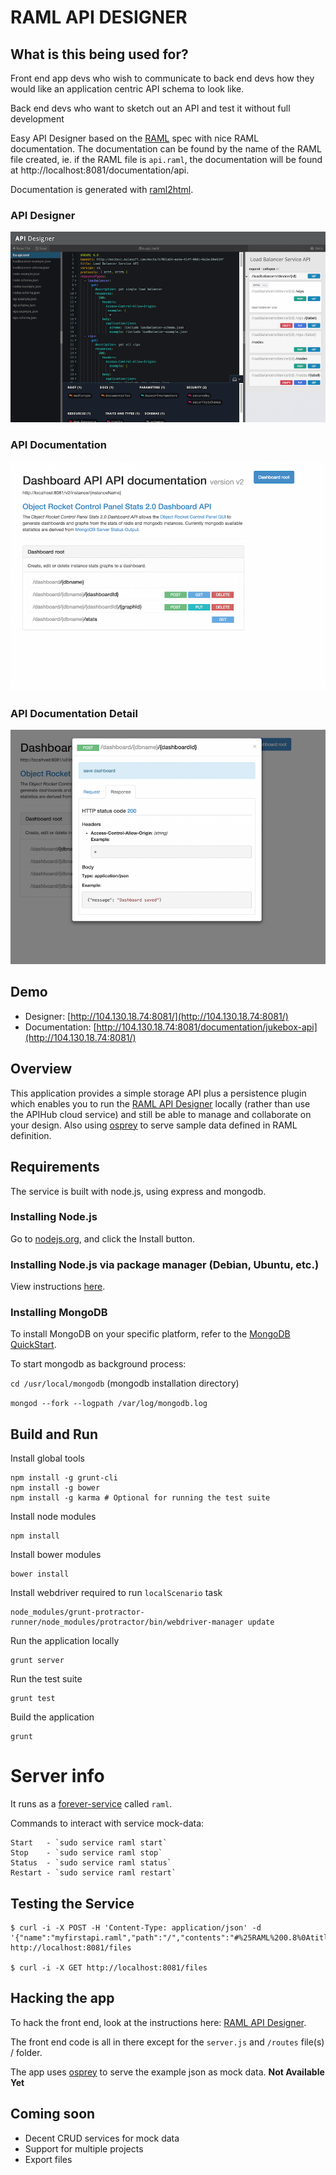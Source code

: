# RAML API DESIGNER

## What is this being used for?
Front end app devs who wish to communicate to back end devs how they would like an application centric API schema to look like.

Back end devs who want to sketch out an API and test it without full development

Easy API Designer based on the [RAML](http://raml.org/) spec with nice RAML documentation.
The documentation can be found by the name of the RAML file created, ie. if the RAML file is `api.raml`, the documentation will be found at http://localhost:8081/documentation/api.

Documentation is generated with [raml2html](https://github.com/kevinrenskers/raml2html).

### API Designer
![Screenshot](api-designer.png?raw=true "RAML API Designer Screen")
### API Documentation
![Doc](doc.png?raw=true "RAML API Documentation Screen")
### API Documentation Detail
![Doc-Detail](doc-detail.png?raw=true "RAML API Documentation Detail Screen")

## Demo
- Designer: [http://104.130.18.74:8081/](http://104.130.18.74:8081/)
- Documentation: [http://104.130.18.74:8081/documentation/jukebox-api](http://104.130.18.74:8081/)

## Overview

This application provides a simple storage API plus a persistence plugin which enables you to run the [RAML API Designer](https://github.com/mulesoft/api-designer) locally (rather than use the APIHub cloud service) and still be able to manage and collaborate on your design.
Also using [osprey](https://github.com/mulesoft/osprey) to serve sample data defined in RAML definition.

## Requirements
The service is built with node.js, using express and mongodb.

### Installing Node.js
Go to [nodejs.org](http://nodejs.org), and click the Install button.

### Installing Node.js via package manager (Debian, Ubuntu, etc.)
View instructions [here](https://github.com/joyent/node/wiki/Installing-Node.js-via-package-manager).

### Installing MongoDB
To install MongoDB on your specific platform, refer to the [MongoDB QuickStart](http://docs.mongodb.org/manual/installation/).

To start mongodb as background process:

`cd /usr/local/mongodb`  (mongodb installation directory)

`mongod --fork --logpath /var/log/mongodb.log`

## Build and Run

Install global tools
```
npm install -g grunt-cli
npm install -g bower
npm install -g karma # Optional for running the test suite
```

Install node modules
```
npm install 
```

Install bower modules
```
bower install
```

Install webdriver required to run `localScenario` task
```
node_modules/grunt-protractor-runner/node_modules/protractor/bin/webdriver-manager update
```

Run the application locally
```
grunt server
```

Run the test suite
```
grunt test
```

Build the application
```
grunt
```

# Server info

It runs as a [forever-service](https://github.com/zapty/forever-service) called `raml`.

Commands to interact with service mock-data:

```
Start   - `sudo service raml start`
Stop    - `sudo service raml stop`
Status  - `sudo service raml status`
Restart - `sudo service raml restart`
```

## Testing the Service

```
$ curl -i -X POST -H 'Content-Type: application/json' -d 
'{"name":"myfirstapi.raml","path":"/","contents":"#%25RAML%200.8%0Atitle:%20%20%20DONE!!!"}' 
http://localhost:8081/files

$ curl -i -X GET http://localhost:8081/files
```

## Hacking the app

To hack the front end, look at the instructions here:
[RAML API Designer](https://github.com/mulesoft/api-designer).

The front end code is all in there except for the `server.js` and `/routes` file(s) / folder.

The app uses [osprey](https://github.com/mulesoft/osprey) to serve the example json as mock data. **Not Available Yet**

## Coming soon
 - Decent CRUD services for mock data
 - Support for multiple projects
 - Export files
